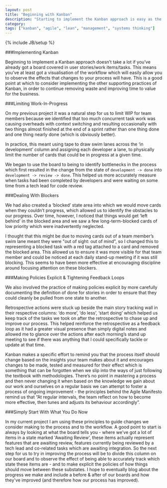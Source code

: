 ```yaml
---
layout: post
title: "Beginning with Kanban"
description: "Starting to implement the Kanban approach is easy as the focus is on evolutionary change. Beginning with your kanban board, start to embrace the practices and principles."
category: 
tags: ["kanban", "agile", "lean", "management", "systems thinking"]
---
```

{% include JB/setup %}


###Implementing Kanban

Beginning to implement a Kanban approach doesn’t take a lot if you’ve already got a board covered in user stories/work items/tasks. This means you’ve at least got a visualisation of the workflow which will easily allow you to observe the effects that changes to your process will have. This is a good point at which to consider implementing the other supporting practices of Kanban, in order to continue removing waste and improving time to value for the business.


###Limiting Work-In-Progress

On my previous project it was a natural step for us to limit WIP for team members because we identified that too much concurrent task work was causing overheads with context switching and resulting occasionally with two things almost finished at the end of a sprint rather than one thing done and one thing nearly done (which is obviously better).

In practice, this meant using tape to draw swim lanes across the ‘in development’ column and assigning each developer a lane, to physically limit the number of cards that could be in progress at a given time.

We began to use the board to being to identify bottlenecks in the process which first resulted in the change from the state of `development -> done` into `development -> review -> done`. This helped us more accurately measure when tasks had been completed by developers and were waiting on some time from a tech lead for code review.


###Dealing With Blockers

We had also created a ‘blocked’ state area into which we would move cards when they couldn’t progress, which allowed us to identify the obstacles to our progress. Over time, however, I noticed that things would get ‘left behind’ in the blocked area and we saw a few long-term-blocked cards of low priority which were inadvertently neglected. 

I thought that this might be due to moving cards out of a team member’s swim lane meant they were "out of sight: out of mind", so I changed this to representing a blocked task with a red tag attached to a card and removed the blocked area. This allowed us to ensure it was more visible for that team member and could be noticed at each daily stand-up meeting if it was still blocking. This seems to have been more effective at encouraging discipline around focusing attention on these blockers.


###Making Policies Explicit & Tightening Feedback Loops

We also involved the practice of making policies explicit by more carefully documenting the definition of done for stories in order to ensure that they could cleanly be pulled from one state to another. 

Retrospective actions were stuck up beside the main story tracking wall in their respective columns: ‘do more’, ‘do less’, ‘start doing’ which helped us keep track of the tasks we took on after the retrospective to chase up and improve our process. This helped reinforce the retrospective as a feedback loop as it had a greater visual presence than simply digital notes and allowed me to glance over the actions after each morning’s stand up meeting to see if there was anything that I could specifically tackle or update at that time.

Kanban makes a specific effort to remind you that the process itself should change based on the insights your team makes about it and encourages changes to be made, tested and measured for their effect which is something that can be forgotten when we slip into the ways of just following the textbook with methodologies. There’s no point in mastering a process and then never changing it when based on the knowledge we gain about our work and ourselves on a regular basis we can attempt to foster a process of ongoing improvement - the principles behind the Agile Manifesto remind us that “At regular intervals, the team reflect on how to become more effective, then tunes and adjusts its behaviour accordingly”.


###Simply Start With What You Do Now

In my current project I am using these principles to guide changes we consider making to the process and to the workflow. A good point to start is always by looking at what the board tells you - where we've got a lot of items in a state marked 'Awaiting Review', these items actually represent features that are awaiting review, features currently being reviewed by a tech lead and co-related tasks which are awaiting integration. So the next step for us to try in improving the process will be to divide this column on our board and to observe the effect of being able to accurately track which state these items are - and to make explicit the policies of how things should move between these substates. I hope to eventually blog about the progress we make and include a before & after of our boards and how they've improved (and therefore how our process has improved).

